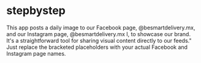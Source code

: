 # stepbystep
This app posts a daily image to our Facebook page, @besmartdelivery.mx, and our Instagram page, @besmartdelivery.mx I, to showcase our brand. It's a straightforward tool for sharing visual content directly to our feeds."
Just replace the bracketed placeholders with your actual Facebook and Instagram page names.
